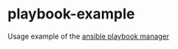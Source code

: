 playbook-example
================

Usage example of the [ansible playbook manager](https://github.com/schickling/playbook)
